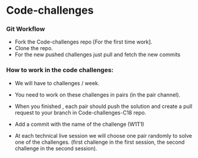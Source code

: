 # Code-challenges

### Git Workflow

- Fork the Code-challenges repo [For the first time work].
- Clone the repo.
- For the new pushed challenges just pull and fetch the new commits

### How to work in the code challenges:

- We will have to challenges / week.

- You need to work on these challenges in pairs (in the pair channel).

- When you finished , each pair should push the solution and create a pull request to your branch in Code-challenges-C18 repo.
- Add a commit with the name of the challenge (W1T1)

- At each technical live session we will choose one pair randomly to solve one of the challenges.
  (first challenge in the first session, the second challenge in the second session).
